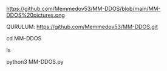 https://github.com/Memmedov53/MM-DDOS/blob/main/MM-DDOS%20pictures.png

QURULUM:
https://github.com/Memmedov53/MM-DDOS.git
  
  cd MM-DDOS
  
  ls
  
  python3 MM-DDOS.py

 
